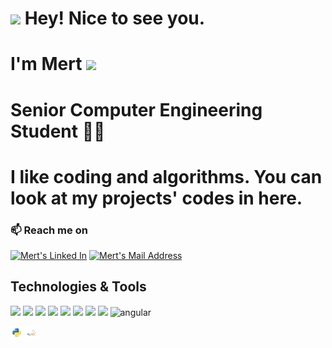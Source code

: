 <h1><img src="https://emojis.slackmojis.com/emojis/images/1531849430/4246/blob-sunglasses.gif?1531849430" width="30"/> Hey! Nice to see you.</h1>

# I'm Mert <img src="https://media.giphy.com/media/hvRJCLFzcasrR4ia7z/giphy.gif" width="25px">
# Senior Computer Engineering Student 👨‍💻
# I like coding and algorithms. You can look at my projects' codes in here.

<h3>📫 Reach me on</h3>
<a href="https://tr.linkedin.com/in/mert-cumali-39a62517a/" target="_blank" rel="nofollow"><img alt="Mert's Linked In" src="https://img.shields.io/badge/LinkedIn-0077B5?style=for-the-badge&logo=linkedin&logoColor=white" /></a>
<a href="mailto:mertcumali@gmail.com" target="_blank" rel="nofollow"><img alt="Mert's Mail Address" src="https://img.shields.io/badge/Gmail-D14836?style=for-the-badge&logo=gmail&logoColor=white" /></a>

## Technologies & Tools 
<img src="https://img.shields.io/badge/C%23-black?style=for-the-badge&logo=c-sharp&logoColor=white"></img>
<img src="https://img.shields.io/badge/.NET-black?style=for-the-badge&logo=.net&logoColor=white"></img>
<img src="https://img.shields.io/badge/.NETCore-black?style=for-the-badge&logo=.net&logoColor=white"></img>
<img src="https://img.shields.io/badge/Microsoft_SQL_Server-black?style=for-the-badge&logo=microsoft-sql-server&logoColor=white"></img>
<img src="https://img.shields.io/badge/Java-black?style=for-the-badge&logo=Java&logoColor=white"></img>
<img src="https://img.shields.io/badge/JavaScript-black?style=for-the-badge&logo=javascript&logoColor=F7DF1E"></img>
<img src="https://img.shields.io/badge/HTML-black?style=for-the-badge&logo=html5&logoColor=white" />
<img src="https://img.shields.io/badge/CSS-black?style=for-the-badge&logo=css3&logoColor=white" />
<img alt="angular" src="https://img.shields.io/badge/-Angular-DD0031?style=flat-square&logo=angular&logoColor=white" />

<code><img height="20" src="https://raw.githubusercontent.com/github/explore/80688e429a7d4ef2fca1e82350fe8e3517d3494d/topics/python/python.png"></code>
<code><img height="20" src="https://raw.githubusercontent.com/github/explore/80688e429a7d4ef2fca1e82350fe8e3517d3494d/topics/mysql/mysql.png"></code>
